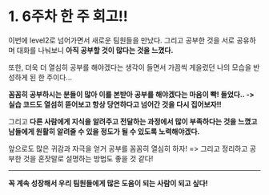 # 1. 6주차 한 주 회고!!


이번에 level2로 넘어가면서 새로운 팀원들을 만났다. 그리고 공부한 것을 서로 공유하며 대화를 나눠보니 **아직 공부할 것이 많다는 것을 느꼈다.** 

또한, 더욱 더 열심히 공부를 해야겠다는 생각이 들면서 가끔씩 게을렀던 나의 모습을 반성하게 된 한 주이다...

**꼼꼼히 공부하시는 분들이 많아 이를 본받아 공부를 해야겠다는 마음이 빡! 들었다.. -> 실습 코드도 열섬히 뜯어보고 항상 당연하다고 넘어간 것을 다시 집어보자!!**

그리고 **다른 사람에게 지식을 알려주고 전달하는 과정에서 많이 부족하다는 것을 느꼈고 남들에게 원활히 알려줄 수 있을 정도가 될 수 있도록 노력해야겠다.**

앞으로도 많은 귀감과 자극을 얻거 공부를 꼼꼼히 열심히 하자! => 그리고 정리하고 공부한 것을 혼잣말로 설명하는 방법도 좋을 것 같다!

---

**꼭 계속 성장해서 우리 팀원들에게 많은 도움이 되는 사람이 되고 싶다!**
